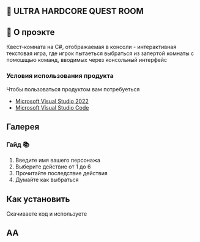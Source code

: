 ## 📖 ULTRA HARDCORE QUEST ROOM

## 🚀 О проэкте

Квест-комната на C#, отображаемая в консоли - интерактивная текстовая игра, где игрок пытаеться выбраться из запертой комнаты с помошщью команд, вводимых через консольный интерфейс
 

### Условия использования продукта 

Чтобы пользоваться продуктом вам потребуеться 
- [Microsoft Visual Studio 2022](https://visualstudio.microsoft.com/vs/)
- [Microsoft Visual Studio Code](https://code.visualstudio.com/)

## Галерея

 


### Гайд 📚

1. Введите имя вашего персонажа
2. Выберите действие от 1 до 6
3. Прочитайте последствие действия
4. Думайте как выбраться

## Как установить

Скачиваете код и используете 

## АА
